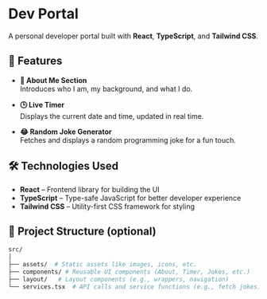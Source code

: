 # Dev Portal

A personal developer portal built with **React**, **TypeScript**, and **Tailwind CSS**.

## 🚀 Features

- **👤 About Me Section**  
  Introduces who I am, my background, and what I do.

- **🕒 Live Timer**  
  Displays the current date and time, updated in real time.

- **😂 Random Joke Generator**  
  Fetches and displays a random programming joke for a fun touch.

## 🛠️ Technologies Used

- **React** – Frontend library for building the UI
- **TypeScript** – Type-safe JavaScript for better developer experience
- **Tailwind CSS** – Utility-first CSS framework for styling

## 🧩 Project Structure (optional)

```bash
src/
│
├── assets/  # Static assets like images, icons, etc.
├── components/ # Reusable UI components (About, Timer, Jokes, etc.)
├── layout/   # Layout components (e.g., wrappers, navigation)
└── services.tsx  # API calls and service functions (e.g., fetch jokes)
```
